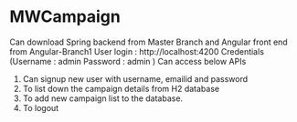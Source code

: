 # MWCampaign
Can download Spring backend from Master Branch and Angular front end from Angular-Branch1
User login : http://localhost:4200
Credentials (Username : admin Password : admin )
Can access below APIs
1) Can signup new user with username, emailid and password
2) To list down the campaign details from H2 database
3) To add new campaign list to the database.
4) To logout

